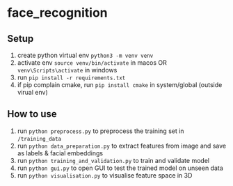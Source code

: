 # face_recognition

## Setup

1. create python virtual env `python3 -m venv venv`
2. activate env `source venv/bin/activate` in macos OR `venv\Scripts\activate` in windows
3. run `pip install -r requirements.txt`
4. if pip complain cmake, run `pip install cmake` in system/global (outside virual env)

## How to use

1. run `python preprocess.py` to preprocess the training set in `/training_data`
2. run `python data_preparation.py` to extract features from image and save as labels & facial embeddings
3. run `python training_and_validation.py` to train and validate model
4. run `python gui.py` to open GUI to test the trained model on unseen data
5. run `python visualisation.py` to visualise feature space in 3D